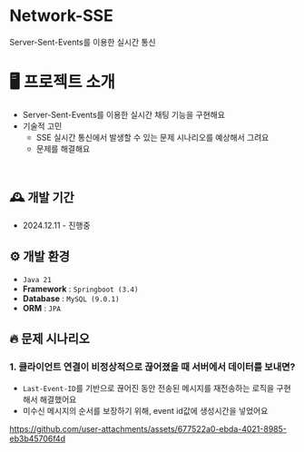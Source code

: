 # Network-SSE
Server-Sent-Events를 이용한 실시간 통신


# 🖥️ 프로젝트 소개
- Server-Sent-Events를 이용한 실시간 채팅 기능을 구현해요
- 기술적 고민
    - SSE 실시간 통신에서 발생할 수 있는 문제 시나리오를 예상해서 그려요
    - 문제를 해결해요
<br>

## 🕰️ 개발 기간
* 2024.12.11 - 진행중

## ⚙️ 개발 환경
- `Java 21`
- **Framework** : `Springboot (3.4)`
- **Database** : `MySQL (9.0.1)`
- **ORM** : `JPA`

## 🔥 문제 시나리오

### 1. 클라이언트 연결이 비정상적으로 끊어졌을 때 서버에서 데이터를 보내면?

- `Last-Event-ID`를 기반으로 끊어진 동안 전송된 메시지를 재전송하는 로직을 구현해서 해결했어요
- 미수신 메시지의 순서를 보장하기 위해, event id값에 생성시간을 넣었어요

https://github.com/user-attachments/assets/677522a0-ebda-4021-8985-eb3b45706f4d
